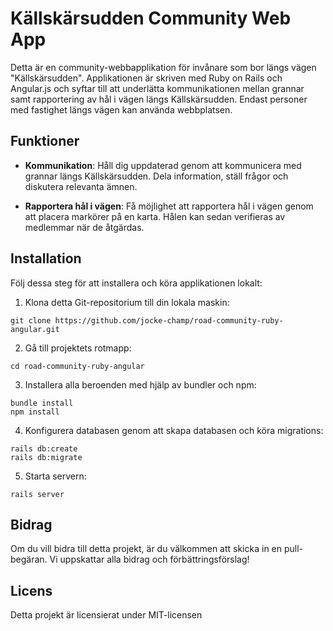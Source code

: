 # Källskärsudden Community Web App

Detta är en community-webbapplikation för invånare som bor längs vägen "Källskärsudden". Applikationen är skriven med Ruby on Rails och Angular.js och syftar till att underlätta kommunikationen mellan grannar samt rapportering av hål i vägen längs Källskärsudden. Endast personer med fastighet längs vägen kan använda webbplatsen.

## Funktioner

- **Kommunikation**: Håll dig uppdaterad genom att kommunicera med grannar längs Källskärsudden. Dela information, ställ frågor och diskutera relevanta ämnen.

- **Rapportera hål i vägen**: Få möjlighet att rapportera hål i vägen genom att placera markörer på en karta. Hålen kan sedan verifieras av medlemmar när de åtgärdas.

## Installation

Följ dessa steg för att installera och köra applikationen lokalt:

1. Klona detta Git-repositorium till din lokala maskin:
  ```shell
  git clone https://github.com/jocke-champ/road-community-ruby-angular.git
  ```
2. Gå till projektets rotmapp:
  ```shell
  cd road-community-ruby-angular
  ```
3. Installera alla beroenden med hjälp av bundler och npm:
  ```shell
  bundle install
  npm install
  ```
4. Konfigurera databasen genom att skapa databasen och köra migrations:
  ```shell
  rails db:create
  rails db:migrate
  ```
5. Starta servern:
  ```shell
  rails server
  ```
  
## Bidrag
Om du vill bidra till detta projekt, är du välkommen att skicka in en pull-begäran. 
Vi uppskattar alla bidrag och förbättringsförslag!

## Licens
Detta projekt är licensierat under MIT-licensen
